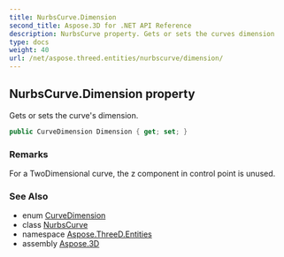 ```yaml
---
title: NurbsCurve.Dimension
second_title: Aspose.3D for .NET API Reference
description: NurbsCurve property. Gets or sets the curves dimension
type: docs
weight: 40
url: /net/aspose.threed.entities/nurbscurve/dimension/
---
```

## NurbsCurve.Dimension property

Gets or sets the curve's dimension.

```csharp
public CurveDimension Dimension { get; set; }
```

### Remarks

For a TwoDimensional curve, the z component in control point is unused.

### See Also

* enum [CurveDimension](../../curvedimension/)
* class [NurbsCurve](../)
* namespace [Aspose.ThreeD.Entities](../../../aspose.threed.entities/)
* assembly [Aspose.3D](../../../)


